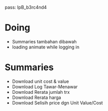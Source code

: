 pass: IpB_b3rc4nd4

# Doing

- Summaries tambahan dibawah
- loading animate while logging in

# Summaries

- Download unit cost & value
- Download Log Tawar-Menawar
- Download Rerata jumlah trx
- Download Rerata harga
- Download Selisih price dgn Unit Value/Cost
